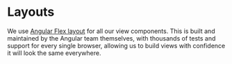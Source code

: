 # Layouts

We use [Angular Flex layout](https://www.npmjs.com/package/@angular/flex-layout) for all our view components. This is built and maintained by the Angular team themselves, with thousands of tests and support for every single browser, allowing us to build views with confidence it will look the same everywhere.
